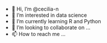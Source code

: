 - 👋 Hi, I’m @cecilia-n
- 👀 I’m interested in data science 
- 🌱 I’m currently learning R and Python 
- 💞️ I’m looking to collaborate on ...
- 📫 How to reach me ...

<!---
cecilia-n/cecilia-n is a ✨ special ✨ repository because its `README.md` (this file) appears on your GitHub profile.
You can click the Preview link to take a look at your changes.
--->

